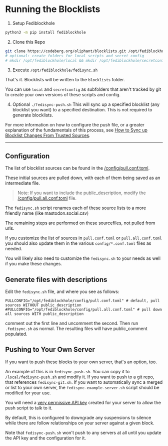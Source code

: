 # Running the Blocklists

1. Setup Fediblockhole
```bash
python3 -m pip install fediblockhole
```

2. Clone this Repo
```bash
git clone https://codeberg.org/oliphant/blocklists.git /opt/fediblockhole
# optional: create folders for local scripts and secret config
# mkdir /opt/fediblockhole/local && mkdir /opt/fediblockhole/secretconfig
```

3. Execute
`/opt/fediblockhole/fedisync.sh`

That's it. Blocklists will be written to the `blocklists` folder.

You can use `local` and `secretconfig` as subfolders that aren't tracked by git to create your own versions of these scripts and config.

4. Optional
`./fedisync-push.sh`
This will sync up a specified blocklist (any blocklist you want) to a specified destination. This is not required to generate blocklists.

For more information on how to configure the push file, or a greater explanation of the fundamentals of this process, see [How to Sync up Blocklist Changes From Trusted Sources](https://writer.oliphant.social/oliphant/how-to-sync-up-blocklist-changes-from-trusted-sources).


---

## Configuration

The list of blocklist sources can be found in the [/config/pull.conf.toml](/oliphant/blocklists/src/branch/main/config/pull.conf.toml).

These initial sources are pulled down, with each of them being saved as an intermediate file.

> Note: If you want to include the public_description, modify the [/config/pull.all.conf.toml](/oliphant/blocklists/src/branch/main/config/pull.all.conf.toml) file.

The `fedisync.sh` script renames each of these source lists to a more friendly name (like mastodon.social.csv)

The remaining steps are performed on these sourcefiles, not pulled from urls.

If you customize the list of sources in `pull.conf.toml` or `pull.all.conf.toml` you should also update them in the various `config/*.conf.toml` files as needed.

You will likely also need to customize the `fedisync.sh` to your needs as well if you make these changes.

## Generate files with descriptions

Edit the `fedisync.sh` file, and where you see as follows:

```
PULLCONFIG="/opt/fediblockhole/config/pull.conf.toml" # default, pull sources WITHOUT public_description
#PULLCONFIG="/opt/fediblockhole/config/pull.all.conf.toml" # pull down all sources WITH public_description
```

comment out the first line and uncomment the second. Then run `.fedisync.sh` as normal. The resulting files will have public_comment populated.

## Pushing to Your Own Server
If you want to push these blocks to your own server, that's an option, too.

An example of this is in `fedisync-push.sh`. You can copy it to `/local/fedisync-push.sh` and modify it. If you want to push to a git repo, that references `fedisync-git.sh`. If you want to automatically sync a merged or list to your own server, the `fedisync-example-server.sh` script should be modified for your use.

You will need a [very permissive API key](https://writer.oliphant.social/oliphant/how-to-sync-up-blocklist-changes-from-trusted-sources#generate-an-admin-api-token) created for your server to allow the push script to talk to it.

By default, this is configured to downgrade any suspensions to silence while there are follow relationships on your server against a given block.

Note that `fedisync-push.sh` won't push to any servers at all until you update the API key and the configuration for it.
